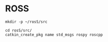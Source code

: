 # ROSS


```
mkdir -p ~/rosS/src
```


```
cd rosS/src/
catkin_create_pkg name std_msgs rospy roscpp
```
